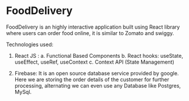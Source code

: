 # FoodDelivery
FoodDelivery is an highly interactive application built using React library where users can order food online, it is similar to Zomato and swiggy.

Technologies used:

1. React JS :
 a. Functional Based Components
 b. React hooks: useState, useEffect, useRef, useContext
 c. Context API (State Management)

3. Firebase: It is an open source database service provided by google. Here we are storing the order details of the customer for further processing, alternating we can even use any Database like Postgres, MySql. 
